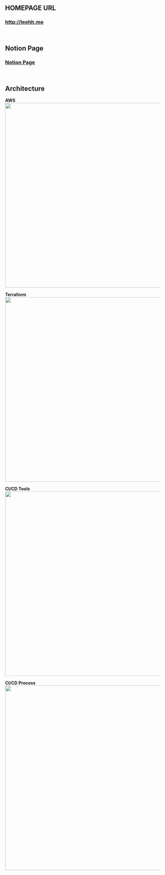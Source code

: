 <h2>HOMEPAGE URL</h2>

<h3><a href="http://leehh.me">http://leehh.me</a></h3>
<br>
<h2>Notion Page</h2>
<h3><a href="https://sable-mars-102.notion.site/My_Blog-Project-188cb42f28df815f8fe1f50e2b777404?pvs=4">Notion Page</a></h3>
<br>
<h2>Architecture</h2>
<strong>AWS</strong>  
<img src="https://github.com/user-attachments/assets/25e482d6-56a6-4b48-baab-0ebab7fd8674" width="600">

<strong>Terraform</strong>  
<img src="https://github.com/user-attachments/assets/fde214ec-bed4-4da9-8b53-7b4fd5f175ee" width="600">

<strong>CI/CD Tools</strong>  
<img src="https://github.com/user-attachments/assets/b4ce5dc1-edbe-478b-8257-4bdf3271f4bd" width="600">

<strong>CI/CD Process</strong>  
<img src="https://github.com/user-attachments/assets/bf4c8111-1c3f-44cd-a0fe-ace6cb2a562e" width="600">
